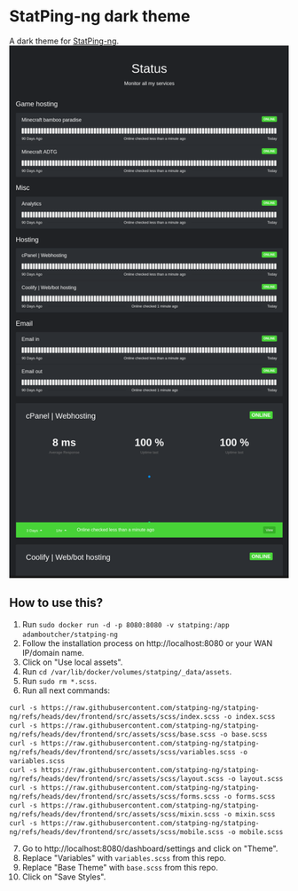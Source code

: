 # StatPing-ng dark theme
A dark theme for [StatPing-ng](https://github.com/statping-ng/statping-ng).
![Screenshot](screenshot-1.png)

## How to use this?
1. Run `sudo docker run -d -p 8080:8080 -v statping:/app adamboutcher/statping-ng`
2. Follow the installation process on http://localhost:8080 or your WAN IP/domain name.
3. Click on "Use local assets".
4. Run `cd /var/lib/docker/volumes/statping/_data/assets`.
5. Run `sudo rm *.scss`.
6. Run all next commands:
```
curl -s https://raw.githubusercontent.com/statping-ng/statping-ng/refs/heads/dev/frontend/src/assets/scss/index.scss -o index.scss
curl -s https://raw.githubusercontent.com/statping-ng/statping-ng/refs/heads/dev/frontend/src/assets/scss/base.scss -o base.scss
curl -s https://raw.githubusercontent.com/statping-ng/statping-ng/refs/heads/dev/frontend/src/assets/scss/variables.scss -o variables.scss
curl -s https://raw.githubusercontent.com/statping-ng/statping-ng/refs/heads/dev/frontend/src/assets/scss/layout.scss -o layout.scss
curl -s https://raw.githubusercontent.com/statping-ng/statping-ng/refs/heads/dev/frontend/src/assets/scss/forms.scss -o forms.scss
curl -s https://raw.githubusercontent.com/statping-ng/statping-ng/refs/heads/dev/frontend/src/assets/scss/mixin.scss -o mixin.scss
curl -s https://raw.githubusercontent.com/statping-ng/statping-ng/refs/heads/dev/frontend/src/assets/scss/mobile.scss -o mobile.scss
```
7. Go to http://localhost:8080/dashboard/settings and click on "Theme".
8. Replace "Variables" with `variables.scss` from this repo.
9. Replace "Base Theme" with `base.scss` from this repo.
10. Click on "Save Styles".